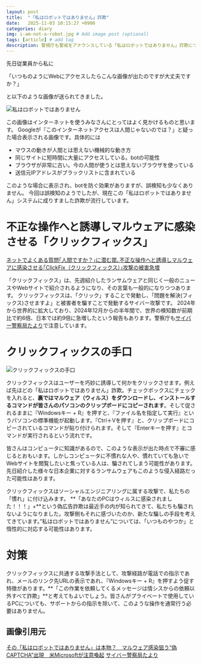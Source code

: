 ```yaml
---
layout: post
title:  "「私はロボットではありません」詐欺"
date:   2025-11-03 10:15:27 +0900
categories: diary
img: i-am-not-a-robot.jpg # Add image post (optional)
tags: [article] # add tag
description: 警視庁も警戒をアナウンスしている「私はロボットではありません」詐欺について解説します
---
```


先日従業員から私に

「いつものようにWebにアクセスしたらこんな画像が出たのですが大丈夫ですか？」

と以下のような画像が送られてきました。

<img src="{{site.baseurl}}/assets/img/i-am-not-a-robot.jpg" alt="私はロボットではありません">

この画像はインターネットを使うみなさんにとってはよく見かけるものと思います。
Googleが『このインターネットアクセスは人間じゃないのでは？」と疑った場合表示される画像です。具体的には

- マウスの動きが人間とは思えない機械的な動き方
- 同じサイトに短時間に大量にアクセスしている。botの可能性
- ブラウザが非常に古い。今の人間が使うとは思えないブラウザを使っている
- 送信元IPアドレスがブラックリストに含まれている

このような場合に表示され、botを防ぐ効果がありますが、誤検知も少なくありません。
今回は誤検知のようでしたが、現在この「私はロボットではありません」システムに成りすました詐欺が流行しています。

# 不正な操作へと誘導しマルウェアに感染させる「クリックフィックス」

[ネットでよくある質問｢人間ですか？｣に潜む罠､不正な操作へと誘導しマルウェアに感染させる｢ClickFix（クリックフィックス）｣攻撃の被害急増](https://toyokeizai.net/articles/-/905712)

「クリックフィックス」は、先週紹介したランサムウェアと同じく一般のニュースやWebサイトで紹介されるようになり、その言葉も一般的になりつつあります。
クリックフィックスは、「クリック」することで発動し、「問題を解決(フィックス)させますよ」と被害者を騙すことで発動するサイバー攻撃です。
2024年から世界的に拡大しており、2024年12月からの半年間で、世界の検知数が前期比で約6倍、日本では約9倍に急増したという報告もあります。警察庁も[サイバー警察局たより](https://www.npa.go.jp/bureau/cyber/pdf/R7_Vol.7cpal.pdf)で注意しています。

# クリックフィックスの手口

<img src="{{site.baseurl}}/assets/img/how-to-clickfix.jpg" alt="クリックフィックスの手口">

クリックフィックスはユーザーを巧妙に誘導して何かをクリックさせます。例えば先ほどの「私はロボットではありません」詐欺。チェックボックスにチェックを入れると、**裏ではマルウェア（ウィルス）をダウンロードし、インストールするコマンドが皆さんのパソコンのクリップボードにコピーされます**。そして促されるままに『Windowsキー + R』を押すと、『ファイル名を指定して実行』というパソコンの標準機能が起動します。『Ctrl＋Vを押す』と、クリップボードにコピーされているコマンドが貼り付けられます。そして『Enterキーを押す』とコマンドが実行されるという流れです。

皆さんはコンピュータに知識があるので、このような表示が出た時点で不審に感じるとおもいます。しかしコンピュータに不慣れな人や、慣れていても急いでWebサイトを閲覧したいと焦っている人は、騙されてしまう可能性があります。先日紹介した様々な日本企業に対するランサムウェアもこのような侵入経路だった可能性はあります。

クリックフィックスはソーシャルエンジニアリングに属する攻撃で、私たちの「慣れ」に付け込みます。
**「あなたのPCはウィルスに感染されました！！！」+**という偽広告詐欺は最近手の内が知られてきて、私たちも騙されないようになりました。攻撃側もそれに感づいたのか、新たな騙しの手段を考えてきています。”私はロボットではありません”については、「いつものやつか」と惰性的に対応する可能性はあります。

# 対策
クリックフィックスに共通する攻撃手法として、攻撃経路が電話での指示であれ、メールのリンク先URLの表示であれ、『Windowsキー + R』を押すよう促す特徴があります。**「この作業を依頼してくるメッセージは情シスからの依頼以外すべて詐欺」**と考えてもよいでしょう。皆さんがプライベートで使用しているPCについても、サポートからの指示を除いて、このような操作を通常行う必要はありません。

## 画像引用元
[その「私はロボットではありません」は本物？　マルウェア感染狙う“偽CAPTCHA”出現　米Microsoftが注意喚起](https://www.itmedia.co.jp/news/articles/2503/26/news063.html)
[サイバー警察局たより](https://www.npa.go.jp/bureau/cyber/pdf/R7_Vol.7cpal.pdf)